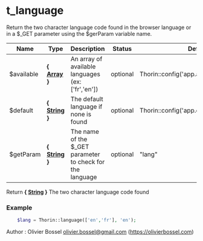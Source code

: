 # t_language

Return the two character language code found in the browser language or in
a $_GET parameter using the $gerParam variable name.



Name  |  Type  |  Description  |  Status  |  Default
------------  |  ------------  |  ------------  |  ------------  |  ------------
$available  |  **{ [Array](http://php.net/manual/en/language.types.array.php) }**  |  An array of available languages (ex: ['fr','en'])  |  optional  |  Thorin::config('app.available_languages')
$default  |  **{ [String](http://php.net/manual/en/language.types.string.php) }**  |  The default language if none is found  |  optional  |  Thorin::config('app.default_language')
$getParam  |  **{ [String](http://php.net/manual/en/language.types.string.php) }**  |  The name of the $_GET parameter to check for the language  |  optional  |  "lang"

Return **{ [String](http://php.net/manual/en/language.types.string.php) }** The two character language code found

### Example
```php
	$lang = Thorin::language(['en','fr'], 'en');
```
Author : Olivier Bossel <olivier.bossel@gmail.com> (https://olivierbossel.com)